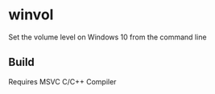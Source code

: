 # winvol
Set the volume level on Windows 10 from the command line

## Build
Requires MSVC C/C++ Compiler